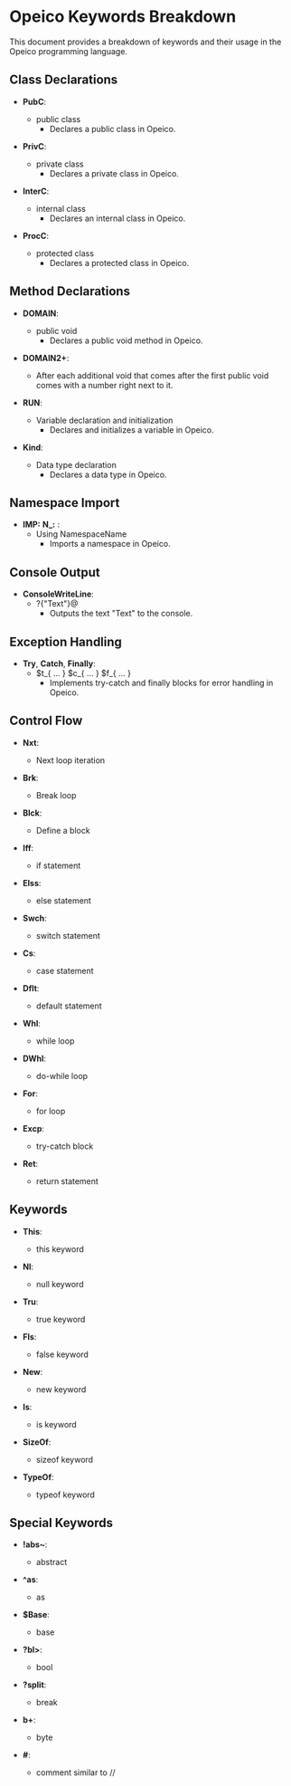 # Opeico Keywords Breakdown

This document provides a breakdown of keywords and their usage in the Opeico programming language.

## Class Declarations
- **PubC**:
  - public class
    - Declares a public class in Opeico.

- **PrivC**:
  - private class
    - Declares a private class in Opeico.

- **InterC**:
  - internal class
    - Declares an internal class in Opeico.

- **ProcC**:
  - protected class
    - Declares a protected class in Opeico.

## Method Declarations
- **DOMAIN**:
  - public void
    - Declares a public void method in Opeico.

- **DOMAIN2+**:
  - After each additional void that comes after the first public void comes with a number right next to it.


- **RUN**:
  - Variable declaration and initialization
    - Declares and initializes a variable in Opeico.

- **Kind**:
  - Data type declaration
    - Declares a data type in Opeico.

## Namespace Import
- **IMP:** **N_:** :
  - Using NamespaceName
    - Imports a namespace in Opeico.

## Console Output
- **ConsoleWriteLine**:
  - ?{"Text"}@
    - Outputs the text "Text" to the console.

## Exception Handling
- **Try**, **Catch**, **Finally**:
  - $t_{ ... } $c_{ ... } $f_{ ... }
    - Implements try-catch and finally blocks for error handling in Opeico.

## Control Flow
- **Nxt**:
  - Next loop iteration

- **Brk**:
  - Break loop

- **Blck**:
  - Define a block

- **Iff**:
  - if statement

- **Elss**:
  - else statement

- **Swch**:
  - switch statement

- **Cs**:
  - case statement

- **Dflt**:
  - default statement

- **Whl**:
  - while loop

- **DWhl**:
  - do-while loop

- **For**:
  - for loop

- **Excp**:
  - try-catch block

- **Ret**:
  - return statement

## Keywords
- **This**:
  - this keyword

- **Nl**:
  - null keyword

- **Tru**:
  - true keyword

- **Fls**:
  - false keyword

- **New**:
  - new keyword

- **Is**:
  - is keyword

- **SizeOf**:
  - sizeof keyword

- **TypeOf**:
  - typeof keyword

## Special Keywords
- **!abs~**:
  - abstract

- **^as**:
  - as

- **$Base**:
  - base

- **?bl>**:
  - bool

- **?split**:
  - break

- **b+**:
  - byte

- **#**:
  - comment similar to //


